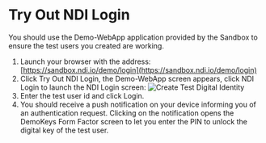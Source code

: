 # Try Out NDI Login

You should use the Demo-WebApp application provided by the Sandbox to ensure the test users you created are working.

1. Launch your browser with the address: [https://sandbox.ndi.io/demo/login](https://sandbox.ndi.io/demo/login)
1. Click Try Out NDI Login, the Demo-WebApp screen appears, click NDI Login to launch the NDI Login screen:
   ![Create Test Digital Identity](../img/ndi-web-login.png)
1. Enter the test user id and click Login.
1. You should receive a push notification on your device informing you of an authentication request. Clicking on the notification opens the DemoKeys Form Factor screen to let you enter the PIN to unlock the digital key of the test user.
